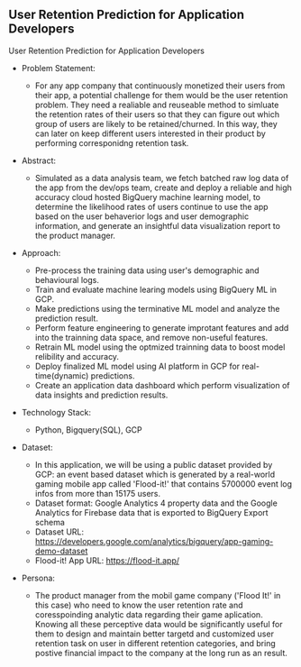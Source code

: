 ## User Retention Prediction for Application Developers

User Retention Prediction for Application Developers

* Problem Statement:

  * For any app company that continuously monetized their users from their app, a potential challenge for them would be the user retention problem. They need a realiable and reuseable method to simluate the retention rates of their users so that they can figure out which group of users are likely to be retained/churned. In this way, they can later on keep different users interested in their product by performing corresponidng retention task.

* Abstract:

  * Simulated as a data analysis team, we fetch batched raw log data of the app from the dev/ops team, create and deploy a reliable and high accuracy cloud hosted BigQuery machine learning model, to determine the likelihood rates of users continue to use the app based on the user behaverior logs and user demographic information, and generate an insightful data visualization report to the product manager.

* Approach:

  * Pre-process the training data using user's demographic and behavioural logs. 
  * Train and evaluate machine learing models using BigQuery ML in GCP.
  * Make predictions using the terminative ML model and analyze the prediction result.
  * Perform feature engineering to generate improtant features and add into the trainning data space, and remove non-useful features.
  * Retrain ML model using the optmized trainning data to boost model relibility and accuracy. 
  * Deploy finalized ML model using AI platform in GCP for real-time(dynamic) predictions.
  * Create an application data dashboard which perform visualization of data insights and prediction results.

* Technology Stack:

  * Python, Bigquery(SQL), GCP

* Dataset:
  * In this application, we will be using a public dataset provided by GCP: an event based dataset which is generated by a real-world gaming mobile app called 'Flood-it!' that contains 5700000 event log infos from more than 15175 users.
  * Dataset format: Google Analytics 4 property data and the Google Analytics for Firebase data that is exported to BigQuery Export schema
  * Dataset URL: https://developers.google.com/analytics/bigquery/app-gaming-demo-dataset
  * Flood-it! App URL: https://flood-it.app/ 

* Persona:
  * The product manager from the mobil game company ('Flood It!' in this case) who need to know the user retention rate and coresspoinding analytic data regarding their game aplication. Knowing all these perceptive data would be significantly useful for them to design and maintain better targetd and customized user retention task on user in different retention categories, and bring postive financial impact to the company at the long run as an result.

